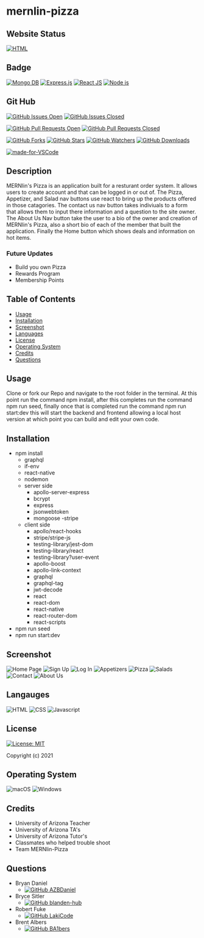 # mernlin-pizza

## Website Status

[![HTML](https://img.shields.io/website-up-down-green-red/http/mernlin-pizza.herokuapp.com.svg)](https://mernlin-pizza.herokuapp.com/)

## Badge

[![Mongo DB](https://img.shields.io/badge/-MongoDB-4EA94B?logo=mongodb&logoColor=white&style=plastic)](https://shields.io/)     [![Express.js](https://img.shields.io/badge/express.js-%23404d59.svg?style=plastic&logo=express&logoColor=%2361DAFB)](https://shields.io/)     [![React JS](https://img.shields.io/badge/-ReactJs-61DAFB?logo=react&logoColor=white&style=plastic)](https://shields.io/)     [![Node js](https://img.shields.io/badge/node.js-%2343853D.svg?style=platic&logo=node-dot-js&logoColor=white)](https://shields.io/)


## Git Hub

[![GitHub Issues Open](https://img.shields.io/github/issues/AZBDaniel/mernlin-pizza)](https://https://github.com/AZBDaniel/mernlin-pizza/issues)     [![GitHub Issues Closed](https://img.shields.io/github/issues-closed/AZBDaniel/mernlin-pizza.svg)](https://https://github.com/AZBDaniel/mernlin-pizza/issues)

[![GitHub Pull Requests Open](https://img.shields.io/github/issues-pr/AZBDaniel/mernlin-pizza.svg)](https://github.com/AZBDaniel/mernlin-pizza/pulls)     [![GitHub Pull Requests Closed](https://img.shields.io/github/issues-pr-closed/AZBDaniel/mernlin-pizza.svg)](https://github.com/AZBDaniel/mernlin-pizza/pulls)

[![GitHub Forks](https://img.shields.io/github/forks/AZBDaniel/mernlin-pizza.svg)](https://github.com/AZBDaniel/mernlin-pizza)     [![GitHub Stars](https://img.shields.io/github/stars/AZBDaniel/mernlin-pizza)](https://github.com/AZBDaniel/mernlin-pizza)     [![GitHub Watchers](https://img.shields.io/github/watchers/AZBDaniel/mernlin-pizza.svg)](https://github.com/AZBDaniel/mernlin-pizza)     [![GitHub Downloads](https://img.shields.io/github/downloads/AZBDaniel/mernlin-pizza/total.svg)](https://github.com/AZBDaniel/mernlin-pizza)

[![made-for-VSCode](https://img.shields.io/badge/Made%20for-VSCode-1f425f.svg)](https://code.visualstudio.com/)

## Description

MERNlin's Pizza is an application built for a resturant order system. It allows users to create account and that can be logged in or out of. The Pizza, Appetizer, and Salad nav buttons use react to bring up the products offered in those catagories. The contact us nav button takes indiviuals to a form that allows them to input there information and a question to the site owner. The About Us Nav button take the user to a bio of the owner and creation of MERNlin's Pizza, also a short bio of each of the member that built the application. Finally the Home button which shows deals and information on hot items.

### Future Updates

- Build you own Pizza
- Rewards Program
- Membership Points


## Table of Contents

- [Usage](#usage)
- [Installation](#installation)
- [Screenshot](#screenshot)
- [Languages](#languages)
- [License](#license)
- [Operating System](#operating-system)
- [Credits](#credits)
- [Questions](#questions)

## Usage

Clone or fork our Repo and navigate to the root folder in the terminal. At this point run the command npm install, after this completes run the command npm run seed, finally once that is completed run the command npm run start:dev this will start the backend and frontend allowing a local host version at which point you can build and edit your own code.

## Installation

- npm install
    - graphql
    - if-env
    - react-native
    - nodemon
    - server side
        - apollo-server-express
        - bcrypt
        - express
        - jsonwebtoken
        - mongoose
        -stripe
    - client side
        - apollo/react-hooks
        - stripe/stripe-js
        - testing-library/jest-dom
        - testing-library/react
        - testing-library?user-event
        - apollo-boost
        - apollo-link-context
        - graphql
        - graphql-tag
        - jwt-decode
        - react
        - react-dom
        - react-native
        - react-router-dom
        - react-scripts
- npm run seed
- npm run start:dev

## Screenshot

![Home Page](/client/public/images//homePage.PNG)
![Sign Up](/client/public/images//signUp.PNG)
![Log In](/client/public/images//login.PNG)
![Appetizers](/client/public/images//appetizers.PNG)
![Pizza](/client/public/images//pizza.PNG)
![Salads](/client/public/images//salads.PNG)
![Contact](/client/public/images//contact.PNG)
![About Us](/client/public/images//about.PNG)

## Langauges

![HTML](https://img.shields.io/badge/HTML5-E34F26?style=plastic&logo=html5&logoColor=white)     ![CSS](https://img.shields.io/badge/CSS3-1572B6?style=plastic&logo=css3&logoColor=white)     ![Javascript](https://img.shields.io/badge/JavaScript-F7DF1E?style=plastic&logo=javascript&logoColor=black)


## License

[![License: MIT](https://img.shields.io/badge/License-MIT-yellow.svg?style=plastic)](https://opensource.org/licenses/MIT)

Copyright (c) 2021

## Operating System

![macOS](https://img.shields.io/badge/iOS-000000?style=plastic&logo=ios&logoColor=white)     ![Windows](https://img.shields.io/badge/Windows-0078D6?style=plastic&logo=windows&logoColor=white)

## Credits

- University of Arizona Teacher
- University of Arizona TA's
- University of Arizona Tutor's
- Classmates who helped trouble shoot
- Team MERNlin-Pizza

## Questions

- Bryan Daniel 
    - [![GitHub AZBDaniel](https://img.shields.io/badge/Ask%20me-anything-1abc9c.svg)](https://github.com/AZBDaniel)
- Bryce Sitler
    - [![GitHub blanden-hub](https://img.shields.io/badge/Ask%20me-anything-1abc9c.svg)](https://github.com/blanden-hub)
- Robert Fuke
    - [![GitHub LakiCode](https://img.shields.io/badge/Ask%20me-anything-1abc9c.svg)](https://github.com/LakiCode)
- Brent Albers
    - [![GitHub BA1bers](https://img.shields.io/badge/Ask%20me-anything-1abc9c.svg)](https://github.com/BA1bers)